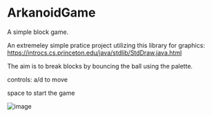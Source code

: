 # ArkanoidGame
A simple block game.

An extremeley simple pratice project utilizing this library for graphics: https://introcs.cs.princeton.edu/java/stdlib/StdDraw.java.html

The aim is to break blocks by bouncing the ball using the palette.

controls:
a/d to move

space to start the game

![image](https://github.com/user-attachments/assets/bf9dbb85-58db-4ebf-9565-8e96fa64f14a)
